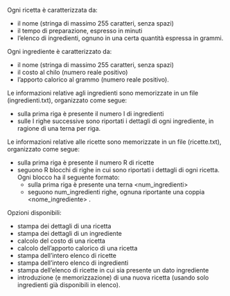 Ogni ricetta è caratterizzata da:
- il nome (stringa di massimo 255 caratteri, senza spazi)
- il tempo di preparazione, espresso in minuti
- l’elenco di ingredienti, ognuno in una certa quantità espressa in grammi.

Ogni ingrediente è caratterizzato da:
- il nome (stringa di massimo 255 caratteri, senza spazi)
- il costo al chilo (numero reale positivo)
- l’apporto calorico al grammo (numero reale positivo).

Le informazioni relative agli ingredienti sono memorizzate in un file (ingredienti.txt), organizzato come segue:
- sulla prima riga è presente il numero I di ingredienti
- sulle I righe successive sono riportati i dettagli di ogni ingrediente, in ragione di una terna <nome> <costo> <calorie> per riga.

Le informazioni relative alle ricette sono memorizzate in un file (ricette.txt), organizzato come segue:
- sulla prima riga è presente il numero R di ricette
- seguono R blocchi di righe in cui sono riportati i dettagli di ogni ricetta. Ogni blocco ha il seguente formato:
  - sulla prima riga è presente una terna <nome> <tempo> <num_ingredienti>
  - seguono num_ingredienti righe, ognuna riportante una coppia <nome_ingrediente> <grammi>.
  
Opzioni disponibili:
- stampa dei dettagli di una ricetta
- stampa dei dettagli di un ingrediente
- calcolo del costo di una ricetta
- calcolo dell’apporto calorico di una ricetta
- stampa dell’intero elenco di ricette
- stampa dell’intero elenco di ingredienti
- stampa dell’elenco di ricette in cui sia presente un dato ingrediente
- introduzione (e memorizzazione) di una nuova ricetta (usando solo ingredienti già disponibili in elenco).
